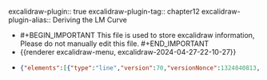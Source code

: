excalidraw-plugin:: true
excalidraw-plugin-tag:: chapter12
excalidraw-plugin-alias:: Deriving the LM Curve

- #+BEGIN_IMPORTANT
  This file is used to store excalidraw information, Please do not manually edit this file.
  #+END_IMPORTANT
- {{renderer excalidraw-menu, excalidraw-2024-04-27-22-10-27}}
- ```json
  {"elements":[{"type":"line","version":70,"versionNonce":1324840813,"isDeleted":false,"id":"G8cZZlmrGnrWJ83Obp47o","fillStyle":"solid","strokeWidth":2,"strokeStyle":"solid","roughness":1,"opacity":100,"angle":0,"x":636.9324817770905,"y":241.93156738620914,"strokeColor":"#1e1e1e","backgroundColor":"transparent","width":0,"height":440.9593963623047,"seed":2120417859,"groupIds":[],"frameId":null,"roundness":{"type":2},"boundElements":[],"updated":1714248664052,"link":null,"locked":false,"startBinding":null,"endBinding":null,"lastCommittedPoint":null,"startArrowhead":null,"endArrowhead":null,"points":[[0,0],[0,440.9593963623047]]},{"type":"line","version":134,"versionNonce":827326925,"isDeleted":false,"id":"GywL3lnXcIHHU8p-aLch-","fillStyle":"solid","strokeWidth":2,"strokeStyle":"solid","roughness":1,"opacity":100,"angle":0,"x":635.3848743552155,"y":684.2638885532014,"strokeColor":"#1e1e1e","backgroundColor":"transparent","width":542.4699401855469,"height":0,"seed":1475330531,"groupIds":[],"frameId":null,"roundness":{"type":2},"boundElements":[],"updated":1714248664052,"link":null,"locked":false,"startBinding":null,"endBinding":null,"lastCommittedPoint":null,"startArrowhead":null,"endArrowhead":null,"points":[[0,0],[542.4699401855469,0]]},{"id":"XEfZQ9lYuKudOsKcaB6VS","type":"text","x":1108.7161254882812,"y":707.1045284271239,"width":260.4997253417969,"height":25,"angle":0,"strokeColor":"#1e1e1e","backgroundColor":"transparent","fillStyle":"solid","strokeWidth":2,"strokeStyle":"solid","roughness":1,"opacity":100,"groupIds":[],"frameId":null,"roundness":null,"seed":1179506925,"version":52,"versionNonce":690414531,"isDeleted":false,"boundElements":null,"updated":1714248687519,"link":null,"locked":false,"text":"Real Money Balances, M/P","fontSize":20,"fontFamily":1,"textAlign":"left","verticalAlign":"top","baseline":17,"containerId":null,"originalText":"Real Money Balances, M/P","lineHeight":1.25},{"id":"g5ja9FbUWYL1j9yqKZvs8","type":"text","x":857.0164184570312,"y":702.4725093841552,"width":116.21987915039062,"height":25,"angle":0,"strokeColor":"#1e1e1e","backgroundColor":"transparent","fillStyle":"solid","strokeWidth":2,"strokeStyle":"solid","roughness":1,"opacity":100,"groupIds":[],"frameId":null,"roundness":null,"seed":83990189,"version":33,"versionNonce":1704041325,"isDeleted":false,"boundElements":null,"updated":1714248698166,"link":null,"locked":false,"text":"M/P (const)","fontSize":20,"fontFamily":1,"textAlign":"left","verticalAlign":"top","baseline":17,"containerId":null,"originalText":"M/P (const)","lineHeight":1.25},{"id":"Dcs1k3j_crEhobotJ5Grz","type":"line","x":893.8527221679688,"y":253.10773277282703,"width":0,"height":429.0492858886719,"angle":0,"strokeColor":"#1e1e1e","backgroundColor":"transparent","fillStyle":"solid","strokeWidth":2,"strokeStyle":"solid","roughness":1,"opacity":100,"groupIds":[],"frameId":null,"roundness":{"type":2},"seed":1783194669,"version":62,"versionNonce":315314851,"isDeleted":false,"boundElements":null,"updated":1714248703366,"link":null,"locked":false,"points":[[0,0],[0,429.0492858886719]],"lastCommittedPoint":null,"startBinding":null,"endBinding":null,"startArrowhead":null,"endArrowhead":null},{"id":"B4sjGJw5BCeNxDTeVuMA3","type":"line","x":676.28515625,"y":263.7578945159911,"width":447.3067626953125,"height":398.62025451660156,"angle":0,"strokeColor":"#1971c2","backgroundColor":"transparent","fillStyle":"solid","strokeWidth":2,"strokeStyle":"solid","roughness":1,"opacity":100,"groupIds":[],"frameId":null,"roundness":{"type":2},"seed":1226524131,"version":131,"versionNonce":822491427,"isDeleted":false,"boundElements":null,"updated":1714248712472,"link":null,"locked":false,"points":[[0,0],[218.32830810546875,302.0081329345703],[447.3067626953125,398.62025451660156]],"lastCommittedPoint":null,"startBinding":null,"endBinding":null,"startArrowhead":null,"endArrowhead":null},{"id":"0byQfwZsBJBDj5e0FWMv1","type":"text","x":1099.5741577148438,"y":641.4725093841552,"width":9.999984741210938,"height":25,"angle":0,"strokeColor":"#1971c2","backgroundColor":"transparent","fillStyle":"solid","strokeWidth":2,"strokeStyle":"solid","roughness":1,"opacity":100,"groupIds":[],"frameId":null,"roundness":null,"seed":328802125,"version":2,"versionNonce":694775821,"isDeleted":true,"boundElements":null,"updated":1714248716778,"link":null,"locked":false,"text":"","fontSize":20,"fontFamily":1,"textAlign":"left","verticalAlign":"top","baseline":17,"containerId":null,"originalText":"","lineHeight":1.25},{"id":"zkUw9N6veMgYykfP8E5Rs","type":"text","x":1119.5741577148438,"y":622.4725093841552,"width":66.51994323730469,"height":25,"angle":0,"strokeColor":"#1971c2","backgroundColor":"transparent","fillStyle":"solid","strokeWidth":2,"strokeStyle":"solid","roughness":1,"opacity":100,"groupIds":[],"frameId":null,"roundness":null,"seed":2106573539,"version":9,"versionNonce":1684353997,"isDeleted":false,"boundElements":null,"updated":1714248726933,"link":null,"locked":false,"text":"L(r, Y1)","fontSize":20,"fontFamily":1,"textAlign":"left","verticalAlign":"top","baseline":17,"containerId":null,"originalText":"L(r, Y1)","lineHeight":1.25},{"type":"line","version":306,"versionNonce":582403171,"isDeleted":false,"id":"Z_XeZ7CwYBZIMd946dOIm","fillStyle":"solid","strokeWidth":2,"strokeStyle":"solid","roughness":1,"opacity":100,"angle":0,"x":684.3114044981824,"y":185.13246301008377,"strokeColor":"#f08c00","backgroundColor":"transparent","width":447.3067626953125,"height":398.62025451660156,"seed":1515735789,"groupIds":[],"frameId":null,"roundness":{"type":2},"boundElements":[],"updated":1714248746034,"link":null,"locked":false,"startBinding":null,"endBinding":null,"lastCommittedPoint":null,"startArrowhead":null,"endArrowhead":null,"points":[[0,0],[218.32830810546875,302.0081329345703],[447.3067626953125,398.62025451660156]]},{"id":"TsNMQdG7kQvsVfXb2tsJF","type":"text","x":1188.5741577148438,"y":565.4725093841552,"width":9.999984741210938,"height":25,"angle":0,"strokeColor":"#f08c00","backgroundColor":"transparent","fillStyle":"solid","strokeWidth":2,"strokeStyle":"solid","roughness":1,"opacity":100,"groupIds":[],"frameId":null,"roundness":null,"seed":178603939,"version":2,"versionNonce":1354496739,"isDeleted":true,"boundElements":null,"updated":1714248747561,"link":null,"locked":false,"text":"","fontSize":20,"fontFamily":1,"textAlign":"left","verticalAlign":"top","baseline":17,"containerId":null,"originalText":"","lineHeight":1.25},{"id":"W7eM5DMuMpzeK9JsS64fc","type":"text","x":1026.833251953125,"y":517.6326045989989,"width":75.33993530273438,"height":25,"angle":0,"strokeColor":"#f08c00","backgroundColor":"transparent","fillStyle":"solid","strokeWidth":2,"strokeStyle":"solid","roughness":1,"opacity":100,"groupIds":[],"frameId":null,"roundness":null,"seed":1455765293,"version":47,"versionNonce":1552324077,"isDeleted":false,"boundElements":null,"updated":1714248958404,"link":null,"locked":false,"text":"L(r, Y2)","fontSize":20,"fontFamily":1,"textAlign":"left","verticalAlign":"top","baseline":17,"containerId":null,"originalText":"L(r, Y2)","lineHeight":1.25},{"id":"3DG_R5NtBGXVYgwVCm1GX","type":"text","x":462.5082092285156,"y":218.8223476409911,"width":143.49984741210938,"height":75,"angle":0,"strokeColor":"#1e1e1e","backgroundColor":"transparent","fillStyle":"solid","strokeWidth":2,"strokeStyle":"solid","roughness":1,"opacity":100,"groupIds":[],"frameId":null,"roundness":null,"seed":767842819,"version":61,"versionNonce":605596397,"isDeleted":false,"boundElements":null,"updated":1714248771656,"link":null,"locked":false,"text":"Real\nInterest rate,\nr","fontSize":20,"fontFamily":1,"textAlign":"left","verticalAlign":"top","baseline":67,"containerId":null,"originalText":"Real\nInterest rate,\nr","lineHeight":1.25},{"id":"FzHh0S7Iqk7zsnLCIYfZc","type":"line","x":1643.9283142089844,"y":566.5267086029052,"width":1007.9616088867188,"height":0,"angle":0,"strokeColor":"#1e1e1e","backgroundColor":"transparent","fillStyle":"solid","strokeWidth":2,"strokeStyle":"dotted","roughness":1,"opacity":100,"groupIds":[],"frameId":null,"roundness":{"type":2},"seed":87343619,"version":166,"versionNonce":1816352525,"isDeleted":false,"boundElements":null,"updated":1714248978792,"link":null,"locked":false,"points":[[0,0],[-1007.9616088867188,0]],"lastCommittedPoint":null,"startBinding":null,"endBinding":null,"startArrowhead":null,"endArrowhead":null},{"id":"qRs0XkmEGcSHcxIUjzl8p","type":"line","x":1775.5339050292969,"y":481.3254756927489,"width":1138.0457458496094,"height":0,"angle":0,"strokeColor":"#1e1e1e","backgroundColor":"transparent","fillStyle":"solid","strokeWidth":2,"strokeStyle":"dotted","roughness":1,"opacity":100,"groupIds":[],"frameId":null,"roundness":{"type":2},"seed":1869278819,"version":182,"versionNonce":1196141891,"isDeleted":false,"boundElements":null,"updated":1714248983670,"link":null,"locked":false,"points":[[0,0],[-1138.0457458496094,0]],"lastCommittedPoint":null,"startBinding":null,"endBinding":null,"startArrowhead":null,"endArrowhead":null},{"id":"2uMpDR7qQhp-55F6s6qeb","type":"text","x":574.1814270019531,"y":470.47250938415516,"width":22.839981079101562,"height":25,"angle":0,"strokeColor":"#1e1e1e","backgroundColor":"transparent","fillStyle":"solid","strokeWidth":2,"strokeStyle":"dotted","roughness":1,"opacity":100,"groupIds":[],"frameId":null,"roundness":null,"seed":1001072909,"version":11,"versionNonce":1905512365,"isDeleted":false,"boundElements":null,"updated":1714248799062,"link":null,"locked":false,"text":"r2","fontSize":20,"fontFamily":1,"textAlign":"left","verticalAlign":"top","baseline":17,"containerId":null,"originalText":"r2","lineHeight":1.25},{"id":"AyxXYNrXgVTcU9c_9uoYe","type":"text","x":581.53125,"y":560.0798091888427,"width":14.019989013671875,"height":25,"angle":0,"strokeColor":"#1e1e1e","backgroundColor":"transparent","fillStyle":"solid","strokeWidth":2,"strokeStyle":"dotted","roughness":1,"opacity":100,"groupIds":[],"frameId":null,"roundness":null,"seed":1416552685,"version":8,"versionNonce":820272717,"isDeleted":false,"boundElements":null,"updated":1714248797356,"link":null,"locked":false,"text":"r1","fontSize":20,"fontFamily":1,"textAlign":"left","verticalAlign":"top","baseline":17,"containerId":null,"originalText":"r1","lineHeight":1.25},{"id":"ooQLKY6kbwVAh-qfjkDnQ","type":"arrow","x":811.6943359375,"y":440.2462520599364,"width":47.16497802734375,"height":0.760711669921875,"angle":0,"strokeColor":"#6741d9","backgroundColor":"transparent","fillStyle":"solid","strokeWidth":2,"strokeStyle":"solid","roughness":1,"opacity":100,"groupIds":[],"frameId":null,"roundness":{"type":2},"seed":1605452003,"version":21,"versionNonce":1673097197,"isDeleted":false,"boundElements":null,"updated":1714248815689,"link":null,"locked":false,"points":[[0,0],[47.16497802734375,-0.760711669921875]],"lastCommittedPoint":null,"startBinding":null,"endBinding":null,"startArrowhead":null,"endArrowhead":"arrow"},{"id":"FS9GyuAx3NhQhzZFVPztI","type":"text","x":201.18992614746094,"y":378.0121212005614,"width":417.299560546875,"height":50,"angle":0,"strokeColor":"#6741d9","backgroundColor":"transparent","fillStyle":"solid","strokeWidth":2,"strokeStyle":"solid","roughness":1,"opacity":100,"groupIds":[],"frameId":null,"roundness":null,"seed":786831533,"version":318,"versionNonce":1871729197,"isDeleted":false,"boundElements":null,"updated":1714248858068,"link":null,"locked":false,"text":"Shift of curve \n(e.g. higher income => higher money demand)","fontSize":20,"fontFamily":1,"textAlign":"left","verticalAlign":"top","baseline":42,"containerId":null,"originalText":"Shift of curve \n(e.g. higher income => higher money demand)","lineHeight":1.25},{"type":"line","version":125,"versionNonce":1566506413,"isDeleted":false,"id":"2vocg2lM1oPYzfDm6ZgjL","fillStyle":"solid","strokeWidth":2,"strokeStyle":"solid","roughness":1,"opacity":100,"angle":0,"x":1486.8557437211462,"y":259.13987783839536,"strokeColor":"#1e1e1e","backgroundColor":"transparent","width":0,"height":440.9593963623047,"seed":441865741,"groupIds":[],"frameId":null,"roundness":{"type":2},"boundElements":[],"updated":1714248869291,"link":null,"locked":false,"startBinding":null,"endBinding":null,"lastCommittedPoint":null,"startArrowhead":null,"endArrowhead":null,"points":[[0,0],[0,440.9593963623047]]},{"type":"line","version":189,"versionNonce":225230861,"isDeleted":false,"id":"7PNh0K1rVlyWpDNWgK1Ze","fillStyle":"solid","strokeWidth":2,"strokeStyle":"solid","roughness":1,"opacity":100,"angle":0,"x":1485.3081362992712,"y":701.4721990053876,"strokeColor":"#1e1e1e","backgroundColor":"transparent","width":542.4699401855469,"height":0,"seed":1989807213,"groupIds":[],"frameId":null,"roundness":{"type":2},"boundElements":[],"updated":1714248869291,"link":null,"locked":false,"startBinding":null,"endBinding":null,"lastCommittedPoint":null,"startArrowhead":null,"endArrowhead":null,"points":[[0,0],[542.4699401855469,0]]},{"id":"J2i65RGsFfYWA065od1Yn","type":"text","x":2018.1184692382812,"y":726.815740585327,"width":90.419921875,"height":25,"angle":0,"strokeColor":"#1e1e1e","backgroundColor":"transparent","fillStyle":"solid","strokeWidth":2,"strokeStyle":"solid","roughness":1,"opacity":100,"groupIds":[],"frameId":null,"roundness":null,"seed":1994989187,"version":11,"versionNonce":1073322733,"isDeleted":false,"boundElements":null,"updated":1714248880968,"link":null,"locked":false,"text":"Income, Y","fontSize":20,"fontFamily":1,"textAlign":"left","verticalAlign":"top","baseline":17,"containerId":null,"originalText":"Income, Y","lineHeight":1.25},{"id":"ySobF1yNJ-cfIVnF4g1_g","type":"text","x":1323.5491943359375,"y":258.88339805603016,"width":137.27984619140625,"height":50,"angle":0,"strokeColor":"#1e1e1e","backgroundColor":"transparent","fillStyle":"solid","strokeWidth":2,"strokeStyle":"solid","roughness":1,"opacity":100,"groupIds":[],"frameId":null,"roundness":null,"seed":311794083,"version":49,"versionNonce":1089264355,"isDeleted":false,"boundElements":null,"updated":1714248892024,"link":null,"locked":false,"text":"Real Interest\nRate, r","fontSize":20,"fontFamily":1,"textAlign":"left","verticalAlign":"top","baseline":42,"containerId":null,"originalText":"Real Interest\nRate, r","lineHeight":1.25},{"id":"_2orSfp-i7sYPxlrkTneC","type":"text","x":1630.9270629882812,"y":715.2150936126708,"width":15.739990234375,"height":25,"angle":0,"strokeColor":"#1e1e1e","backgroundColor":"transparent","fillStyle":"solid","strokeWidth":2,"strokeStyle":"solid","roughness":1,"opacity":100,"groupIds":[],"frameId":null,"roundness":null,"seed":1802633667,"version":14,"versionNonce":1185990723,"isDeleted":false,"boundElements":null,"updated":1714248996370,"link":null,"locked":false,"text":"Y1","fontSize":20,"fontFamily":1,"textAlign":"left","verticalAlign":"top","baseline":17,"containerId":null,"originalText":"Y1","lineHeight":1.25},{"id":"xvzM9KdufeIlCLjnXKR0x","type":"text","x":1764.1118774414062,"y":720.343816757202,"width":24.559982299804688,"height":25,"angle":0,"strokeColor":"#1e1e1e","backgroundColor":"transparent","fillStyle":"solid","strokeWidth":2,"strokeStyle":"solid","roughness":1,"opacity":100,"groupIds":[],"frameId":null,"roundness":null,"seed":118065123,"version":35,"versionNonce":363558413,"isDeleted":false,"boundElements":null,"updated":1714249003431,"link":null,"locked":false,"text":"Y2","fontSize":20,"fontFamily":1,"textAlign":"left","verticalAlign":"top","baseline":17,"containerId":null,"originalText":"Y2","lineHeight":1.25},{"id":"RZxMkrKsH6YFAwiTS28Cr","type":"text","x":1423.859375,"y":510.58307456970203,"width":9.999984741210938,"height":25,"angle":0,"strokeColor":"#1e1e1e","backgroundColor":"transparent","fillStyle":"solid","strokeWidth":2,"strokeStyle":"solid","roughness":1,"opacity":100,"groupIds":[],"frameId":null,"roundness":null,"seed":1586081677,"version":2,"versionNonce":421720141,"isDeleted":true,"boundElements":null,"updated":1714248918062,"link":null,"locked":false,"text":"","fontSize":20,"fontFamily":1,"textAlign":"left","verticalAlign":"top","baseline":17,"containerId":null,"originalText":"","lineHeight":1.25},{"id":"bmg5l0m4kPDGf6V5Y4qFk","type":"text","x":1460.72412109375,"y":533.4114742279052,"width":14.019989013671875,"height":25,"angle":0,"strokeColor":"#1e1e1e","backgroundColor":"transparent","fillStyle":"solid","strokeWidth":2,"strokeStyle":"solid","roughness":1,"opacity":100,"groupIds":[],"frameId":null,"roundness":null,"seed":108195491,"version":44,"versionNonce":670736877,"isDeleted":false,"boundElements":null,"updated":1714248965592,"link":null,"locked":false,"text":"r1","fontSize":20,"fontFamily":1,"textAlign":"left","verticalAlign":"top","baseline":17,"containerId":null,"originalText":"r1","lineHeight":1.25},{"id":"iS8Bng3wGVQ2l9KAe0Owy","type":"text","x":1452.7488403320312,"y":451.49066734313953,"width":22.839981079101562,"height":25,"angle":0,"strokeColor":"#1e1e1e","backgroundColor":"transparent","fillStyle":"solid","strokeWidth":2,"strokeStyle":"solid","roughness":1,"opacity":100,"groupIds":[],"frameId":null,"roundness":null,"seed":1333422275,"version":55,"versionNonce":606510061,"isDeleted":false,"boundElements":null,"updated":1714248963669,"link":null,"locked":false,"text":"r2","fontSize":20,"fontFamily":1,"textAlign":"left","verticalAlign":"top","baseline":17,"containerId":null,"originalText":"r2","lineHeight":1.25},{"id":"nZS50fwXnT7i-d5dPbIwQ","type":"line","x":1557.2055969238281,"y":621.2990169525145,"width":360.58404541015625,"height":228.97845458984375,"angle":0,"strokeColor":"#e03131","backgroundColor":"transparent","fillStyle":"solid","strokeWidth":2,"strokeStyle":"solid","roughness":1,"opacity":100,"groupIds":[],"frameId":null,"roundness":{"type":2},"seed":946225827,"version":72,"versionNonce":1859917645,"isDeleted":false,"boundElements":null,"updated":1714248974404,"link":null,"locked":false,"points":[[0,0],[360.58404541015625,-228.97845458984375]],"lastCommittedPoint":null,"startBinding":null,"endBinding":null,"startArrowhead":null,"endArrowhead":null},{"id":"HdgW55-9AGyun5xjBlvam","type":"line","x":1641.6461486816406,"y":568.808904647827,"width":0,"height":128.56268310546875,"angle":0,"strokeColor":"#1e1e1e","backgroundColor":"transparent","fillStyle":"solid","strokeWidth":2,"strokeStyle":"dotted","roughness":1,"opacity":100,"groupIds":[],"frameId":null,"roundness":{"type":2},"seed":925034189,"version":44,"versionNonce":1736996035,"isDeleted":false,"boundElements":null,"updated":1714248994191,"link":null,"locked":false,"points":[[0,0],[0,128.56268310546875]],"lastCommittedPoint":null,"startBinding":null,"endBinding":null,"startArrowhead":null,"endArrowhead":null},{"id":"dbTGsB2-_IaPrX7X-HKyq","type":"line","x":1775.5339050292969,"y":484.36835289001453,"width":0,"height":214.524658203125,"angle":0,"strokeColor":"#1e1e1e","backgroundColor":"transparent","fillStyle":"solid","strokeWidth":2,"strokeStyle":"dotted","roughness":1,"opacity":100,"groupIds":[],"frameId":null,"roundness":{"type":2},"seed":1474714573,"version":42,"versionNonce":1285559427,"isDeleted":false,"boundElements":null,"updated":1714249000415,"link":null,"locked":false,"points":[[0,0],[0,214.524658203125]],"lastCommittedPoint":null,"startBinding":null,"endBinding":null,"startArrowhead":null,"endArrowhead":null}],"files":{},"appState":{"gridSize":null,"viewBackgroundColor":"#ffffff","zoom":{"value":1},"offsetTop":19.992822647094727,"offsetLeft":0,"scrollX":-432.0922546386719,"scrollY":-32.71121215820301,"viewModeEnabled":false,"zenModeEnabled":false}}
  ```